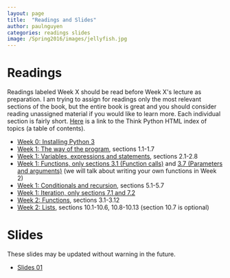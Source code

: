 ```yaml
---
layout: page
title:  "Readings and Slides"
author: paulnguyen
categories: readings slides
image: /Spring2016/images/jellyfish.jpg
---
```


# Readings

Readings labeled Week X should be read before Week X's lecture as preparation. I am trying to assign for readings only the most relevant sections of the book, but the entire book is great and you should consider reading unassigned material if you would like to learn more. Each individual section is fairly short. [Here][thinkpython] is a link to the Think Python HTML index of topics (a table of contents).

- [Week 0: Installing Python 3][installing_python_3]
- [Week 1: The way of the program][tp_wayofprogram], sections 1.1-1.7
- [Week 1: Variables, expressions and statements][tp_variables], sections 2.1-2.8
- [Week 1: Functions, only sections 3.1 (Function calls)][tp_functions_3.1] and [3.7 (Parameters and arguments)][tp_functions_3.7] (we will talk about writing your own functions in Week 2)
- [Week 1: Conditionals and recursion][tp_conditionals], sections 5.1-5.7
- [Week 1: Iteration, only sections 7.1 and 7.2][tp_iteration_7.1]
- [Week 2: Functions][tp_functions], sections 3.1-3.12
- [Week 2: Lists][tp_lists], sections 10.1-10.6, 10.8-10.13 (section 10.7 is optional)

# Slides

These slides may be updated without warning in the future.

- [Slides 01][slides01]



[thinkpython]: http://greenteapress.com/thinkpython2/html/index.html
[installing_python_3]: http://www.diveintopython3.net/installing-python.html
[tp_wayofprogram]: http://greenteapress.com/thinkpython2/html/thinkpython2002.html
[tp_variables]: http://greenteapress.com/thinkpython2/html/thinkpython2003.html
[tp_functions_3.1]: http://greenteapress.com/thinkpython2/html/thinkpython2004.html#toc23
[tp_functions_3.7]: http://greenteapress.com/thinkpython2/html/thinkpython2004.html#toc29
[tp_conditionals]: http://greenteapress.com/thinkpython2/html/thinkpython2006.html
[tp_iteration_7.1]: http://greenteapress.com/thinkpython2/html/thinkpython2008.html#toc74
[tp_functions]: http://greenteapress.com/thinkpython2/html/thinkpython2004.html
[tp_lists]: http://greenteapress.com/thinkpython2/html/thinkpython2011.html
[tp_strings]: http://greenteapress.com/thinkpython2/html/thinkpython2009.html




[slides01]: /Spring2016/files/slides/slides01.pdf

